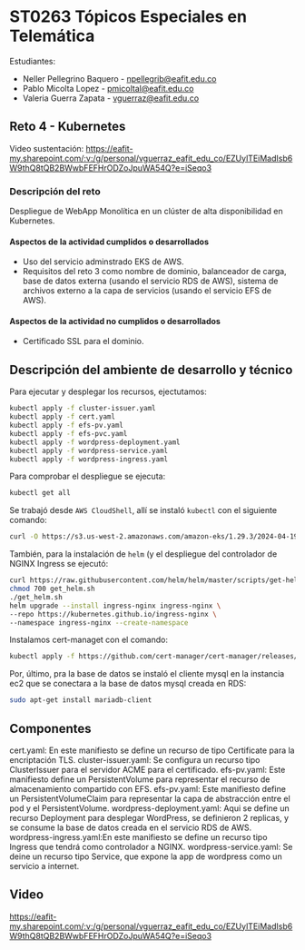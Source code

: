 # ST0263 Tópicos Especiales en Telemática

Estudiantes:
- Neller Pellegrino Baquero - npellegrib@eafit.edu.co
- Pablo Micolta Lopez - pmicoltal@eafit.edu.co
- Valeria Guerra Zapata - vguerraz@eafit.edu.co

## Reto 4 - Kubernetes
Video sustentación: https://eafit-my.sharepoint.com/:v:/g/personal/vguerraz_eafit_edu_co/EZUylTEiMadIsb6W9thQ8tQB2BWwbFEFHrODZoJpuWA54Q?e=iSeqo3

### Descripción del reto
Despliegue de WebApp Monolítica en un clúster de alta disponibilidad en Kubernetes.

####  Aspectos de la actividad cumplidos o desarrollados
- Uso del servicio adminstrado EKS de AWS.
- Requisitos del reto 3 como nombre de dominio, balanceador de carga, base de datos externa (usando el servicio RDS de AWS), sistema de archivos externo a la capa de servicios (usando el servicio EFS de AWS).

####  Aspectos de la actividad no cumplidos o desarrollados
- Certificado SSL para el dominio.

## Descripción del ambiente de desarrollo y técnico
Para ejecutar y desplegar los recursos, ejectutamos:

```bash
kubectl apply -f cluster-issuer.yaml
kubectl apply -f cert.yaml
kubectl apply -f efs-pv.yaml
kubectl apply -f efs-pvc.yaml
kubectl apply -f wordpress-deployment.yaml
kubectl apply -f wordpress-service.yaml
kubectl apply -f wordpress-ingress.yaml
```

Para comprobar el despliegue se ejecuta: 

```bash
kubectl get all
```

Se trabajó desde `AWS CloudShell`, allí se instaló `kubectl` con el siguiente comando:

```bash
curl -O https://s3.us-west-2.amazonaws.com/amazon-eks/1.29.3/2024-04-19/bin/linux/amd64/kubectl
```

También, para la instalación de `helm` (y el despliegue del controlador de NGINX Ingress se ejecutó:

```bash
curl https://raw.githubusercontent.com/helm/helm/master/scripts/get-helm-3 > get_helm.sh
chmod 700 get_helm.sh
./get_helm.sh
helm upgrade --install ingress-nginx ingress-nginx \
--repo https://kubernetes.github.io/ingress-nginx \
--namespace ingress-nginx --create-namespace
```

Instalamos cert-managet con el comando:

```bash
kubectl apply -f https://github.com/cert-manager/cert-manager/releases/download/v1.14.5/cert-manager.yaml
```

Por, último, pra la base de datos se instaló el cliente mysql en la instancia ec2 que se conectara a la base de datos mysql creada en RDS:
```bash
sudo apt-get install mariadb-client
```

## Componentes
cert.yaml: En este manifiesto se define un recurso de tipo Certificate para la encriptación TLS.
cluster-issuer.yaml: Se configura un recurso tipo ClusterIssuer para el servidor ACME para el certificado.
efs-pv.yaml: Este manifiesto define un PersistentVolume para representar el recurso de almacenamiento compartido con EFS.
efs-pv.yaml: Este manifiesto define un PersistentVolumeClaim para representar la capa de abstracción entre el pod y el PersistentVolume.
wordpress-deployment.yaml: Aqui se define un recurso Deployment para desplegar WordPress, se definieron 2 replicas, y se consume la base de datos creada en el servicio RDS de AWS.
wordpress-ingress.yaml:En este manifiesto se define un recurso tipo Ingress que tendrá como controlador a NGINX.
wordpress-service.yaml: Se deine un recurso tipo Service, que expone la app de wordpress como un servicio a internet.


## Video
https://eafit-my.sharepoint.com/:v:/g/personal/vguerraz_eafit_edu_co/EZUylTEiMadIsb6W9thQ8tQB2BWwbFEFHrODZoJpuWA54Q?e=iSeqo3
